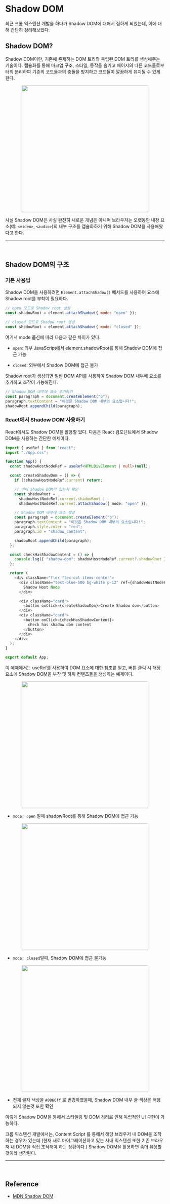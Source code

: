 # Shadow DOM

최근 크롬 익스텐션 개발을 하다가 Shadow DOM에 대해서 접하게 되었는데, 이에 대해 간단히 정리해보았다.

## Shadow DOM?

Shadow DOM이란, 기존에 존재하는 DOM 트리와 독립된 DOM 트리를 생성해주는 기술이다. 캡슐화를 통해 마크업 구조, 스타일, 동작을 숨기고 페이지의 다른 코드들로부터의 분리하여 기존의 코드들과의 충돌을 방지하고 코드들이 깔끔하게 유지될 수 있게 한다.

<div align="center">
    <img width="400" src="https://github-production-user-asset-6210df.s3.amazonaws.com/75535651/427867795-b42e0cb2-5ebd-4016-a4dd-7f03c0738ec0.jpg?X-Amz-Algorithm=AWS4-HMAC-SHA256&X-Amz-Credential=AKIAVCODYLSA53PQK4ZA%2F20250328%2Fus-east-1%2Fs3%2Faws4_request&X-Amz-Date=20250328T061100Z&X-Amz-Expires=300&X-Amz-Signature=b7b091371c9e7bb1889b772bc4ae9dac5a7f685b672a7a4abc10cbb05ff2f742&X-Amz-SignedHeaders=host"/>
</div>

사실 Shadow DOM은 사실 완전히 새로운 개념은 아니며 브라우저는 오랫동안 내장 요소(예: `<video>`, `<audio>`)의 내부 구조를 캡슐화하기 위해 Shadow DOM을 사용해왔다고 한다.

---

<br/>

## Shadow DOM의 구조

### 기본 사용법

Shadow DOM을 사용하려면 `Element.attachShadow()` 메서드를 사용하여 요소에 Shadow root를 부착이 필요하다.

```javascript
// open 모드로 Shadow root 생성
const shadowRoot = element.attachShadow({ mode: "open" });

// closed 모드로 Shadow root 생성
const shadowRoot = element.attachShadow({ mode: "closed" });
```

여기서 mode 옵션에 따라 다음과 같은 차이가 있다.

- `open`: 외부 JavaScript에서 element.shadowRoot를 통해 Shadow DOM에 접근 가능

- `closed`: 외부에서 Shadow DOM에 접근 불가

Shadow root가 생성되면 일반 DOM API를 사용하여 Shadow DOM 내부에 요소를 추가하고 조작이 가능해진다.

```javascript
// Shadow DOM 내부에 요소 추가하기
const paragraph = document.createElement("p");
paragraph.textContent = "이것은 Shadow DOM 내부의 요소입니다!";
shadowRoot.appendChild(paragraph);
```

### React에서 Shadow DOM 사용하기

React에서도 Shadow DOM을 활용할 있다. 다음은 React 컴포넌트에서 Shadow DOM을 사용하는 간단한 예제이다.

```typescript
import { useRef } from "react";
import "./App.css";

function App() {
  const shadowHostNodeRef = useRef<HTMLDivElement | null>(null);

  const createShadowDom = () => {
    if (!shadowHostNodeRef.current) return;

    // 이미 Shadow DOM이 있는지 확인
    const shadowRoot =
      shadowHostNodeRef.current.shadowRoot ||
      shadowHostNodeRef.current.attachShadow({ mode: "open" });

    // Shadow DOM 내부에 요소 생성
    const paragraph = document.createElement("p");
    paragraph.textContent = "이것은 Shadow DOM 내부의 요소입니다!";
    paragraph.style.color = "red";
    paragraph.id = "shadow_content";

    shadowRoot.appendChild(paragraph);
  };

  const checkHasShadowContent = () => {
    console.log({ "shadow-dom": shadowHostNodeRef.current?.shadowRoot });
  };

  return (
    <div className="flex flex-col items-center">
      <div className="text-blue-500 bg-white p-12" ref={shadowHostNodeRef}>
        Shadow Host Node
      </div>

      <div className="card">
        <button onClick={createShadowDom}>Create Shadow dom</button>
      </div>
      <div className="card">
        <button onClick={checkHasShadowContent}>
          check has shadow dom content
        </button>
      </div>
    </div>
  );
}

export default App;
```

이 예제에서는 useRef를 사용하여 DOM 요소에 대한 참조를 얻고, 버튼 클릭 시 해당 요소에 Shadow DOM을 부착 및 하위 컨텐츠들을 생성하는 예제이다.

<div align="center">
    <img width="400" src="https://github-production-user-asset-6210df.s3.amazonaws.com/75535651/427879715-d8044331-4888-466b-bc4f-2bafcf86381f.png?X-Amz-Algorithm=AWS4-HMAC-SHA256&X-Amz-Credential=AKIAVCODYLSA53PQK4ZA%2F20250328%2Fus-east-1%2Fs3%2Faws4_request&X-Amz-Date=20250328T065435Z&X-Amz-Expires=300&X-Amz-Signature=5ba6c5f1ed037fd3a1aec011c9092812b119e22330e35f378a63db03e946f756&X-Amz-SignedHeaders=host"/>
</div>

- `mode: open` 일때 shadowRoot를 통해 Shadow DOM에 접근 가능

<div align="center">
    <img width="400" src="https://github-production-user-asset-6210df.s3.amazonaws.com/75535651/427881209-20aa150b-900e-47cd-b4dc-476b3472bbb6.png?X-Amz-Algorithm=AWS4-HMAC-SHA256&X-Amz-Credential=AKIAVCODYLSA53PQK4ZA%2F20250328%2Fus-east-1%2Fs3%2Faws4_request&X-Amz-Date=20250328T065910Z&X-Amz-Expires=300&X-Amz-Signature=2ea7a7b99ebe4a793873a3ec5bb3e1eb3a3d284e1090f2c878b92bc562fe4129&X-Amz-SignedHeaders=host"/>
</div>

- `mode: closed`일때, Shadow DOM에 접근 불가능

<div align="center">
    <img width="400" src="https://github-production-user-asset-6210df.s3.amazonaws.com/75535651/427882108-17c2dc16-73ed-4f69-9a83-4f5eecb407e2.png?X-Amz-Algorithm=AWS4-HMAC-SHA256&X-Amz-Credential=AKIAVCODYLSA53PQK4ZA%2F20250328%2Fus-east-1%2Fs3%2Faws4_request&X-Amz-Date=20250328T070117Z&X-Amz-Expires=300&X-Amz-Signature=626b48bdf640f8d3b16b2eb3c46726a90ef6839cfda0c395a1730438710c0f16&X-Amz-SignedHeaders=host"/>
</div>

- 전체 글자 색상을 `#0066ff` 로 변경하였을때, Shadow DOM 내부 글 색상은 적용되지 않는것 또한 확인

이렇게 Shadow DOM을 통해서 스타일링 및 DOM 경리로 인해 독립적인 UI 구현이 가능하다.

크롬 익스텐션 개발에서는, Content Script 를 통해서 해당 브라우저 내 DOM을 조작하는 경우가 있는데 (현재 새로 마이그레이션하고 있는 사내 익스텐션 또한 기존 브라우저 내 DOM을 직접 조작해야 하는 상황이다.) Shadow DOM을 활용하면 좀더 유용할 것이라 생각된다.

---

<br/>

## Reference

- [MDN Shadow DOM](https://developer.mozilla.org/en-US/docs/Web/API/Web_components/Using_shadow_DOM)
